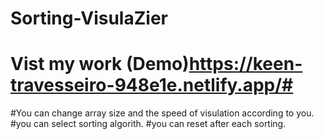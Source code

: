 # Sorting-VisulaZier
# Vist my work (Demo)https://keen-travesseiro-948e1e.netlify.app/#
#You can change array size and the speed of visulation according to you.
#you can select sorting algorith.
#you can reset after each sorting.
